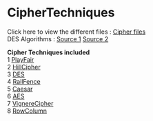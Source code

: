 # CipherTechniques
Click here to view the different files : [Cipher files](/src/main/java/com/cipher/ciphertechniques)    
DES Algorithms : [Source 1](http://page.math.tu-berlin.de/~kant/teaching/hess/krypto-ws2006/des.htm)
[Source 2](https://www.tutorialspoint.com/cryptography/data_encryption_standard.htm)   

**Cipher Techniques included**  
1 [PlayFair](src/main/java/com/cipher/ciphertechniques/PlayFair.java)   
2 [HillCipher](src/main/java/com/cipher/ciphertechniques/HillCipher.java)   
3 [DES](src/main/java/com/cipher/ciphertechniques/DES.java)   
4 [RailFence](src/main/java/com/cipher/ciphertechniques/RailFence.java)   
5 [Caesar](src/main/java/com/cipher/ciphertechniques/Caesar.java)   
6 [AES](src/main/java/com/cipher/ciphertechniques/AES)   
7 [VignereCipher](src/main/java/com/cipher/ciphertechniques/VignereCipher.java)   
8 [RowColumn](src/main/java/com/cipher/ciphertechniques/RowColumn.java)   
